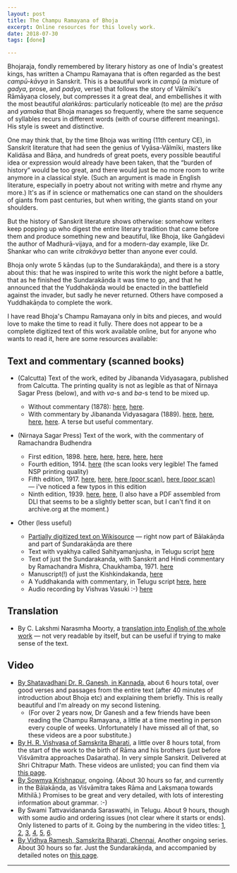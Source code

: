 ```yaml
---
layout: post
title: The Champu Ramayana of Bhoja
excerpt: Online resources for this lovely work.
date: 2018-07-30
tags: [done]

---
```


Bhojaraja, fondly remembered by literary history as one of India's greatest kings, has written a Champu Ramayana that is often regarded as the best *campū-kāvya* in Sanskrit. This is a beautiful work in *campū* (a mixture of *gadya*, prose, and *padya*, verse) that follows the story of Vālmīki's Rāmāyaṇa closely, but compresses it a great deal, and embellishes it with the most beautiful *alaṅkāra*s: particularly noticeable (to me) are the *prāsa* and *yamaka* that Bhoja manages so frequently, where the same sequence of syllables recurs in different words (with of course different meanings). His style is sweet and distinctive.

One may think that, by the time Bhoja was writing (11th century CE), in Sanskrit literature that had seen the genius of Vyāsa-Vālmīki, masters like Kalidāsa and Bāṇa, and hundreds of great poets, every possible beautiful idea or expression would already have been taken, that the “burden of history” would be too great, and there would just be no more room to write anymore in a classical style. (Such an argument is made in English literature, especially in poetry about not writing with metre and rhyme any more.) It's as if in science or mathematics one can stand on the shoulders of giants from past centuries, but when writing, the giants stand on your shoulders.

But the history of Sanskrit literature shows otherwise: somehow writers keep popping up who digest the entire literary tradition that came before them and produce something new and beautiful, like Bhoja, like Gaṅgādevi the author of Madhurā-vijaya, and for a modern-day example, like Dr. Shankar who can write *citrakāvya* better than anyone ever could.

Bhoja only wrote 5 kāṇdas (up to the Sundarakāṇda), and there is a story about this: that he was inspired to write this work the night before a battle, that as he finished the Sundarakāṇda it was time to go, and that he announced that the Yuddhakāṇda would be enacted in the battlefield against the invader, but sadly he never returned. Others have composed a Yuddhakāṇda to complete the work.

I have read Bhoja's Champu Ramayana only in bits and pieces, and would love to make the time to read it fully. There does not appear to be a complete digitized text of this work available online, but for anyone who wants to read it, here are some resources available:

## Text and commentary (scanned books)

* (Calcutta) Text of the work, edited by Jibananda Vidyasagara, published from Calcutta. The printing quality is not as legible as that of Nirnaya Sagar Press (below), and with *va*-s and *ba*-s tend to be mixed up.
  * Without commentary (1878): [here](https://archive.org/details/ChampuRamayanaBhojaJivanandVidyasagar1878), [here](https://archive.org/stream/Complete_Works_of_Jibananda_Vidyasagara/Champu_Ramayana_-_Jibananda_Vidyasagara_1878#page/n0). 
  * With commentary by Jibananda Vidyasagara (1889). [here](https://archive.org/details/ChampuRamayanaBhojaTikaOfJivanandVidyasagar1889), [here](https://archive.org/details/ChampuRamayanaWithCommentaryJibanandaVidyasagara1889_201803), [here](https://archive.org/details/in.ernet.dli.2015.496228), [here](https://archive.org/stream/Complete_Works_of_Jibananda_Vidyasagara/Champu_Ramayana_-_Jibananda_Vidyasagara_1878#page/n0). A terse but useful commentary.

* (Nirnaya Sagar Press) Text of the work, with the commentary of Ramachandra Budhendra
  * First edition, 1898. [here](https://archive.org/details/ChampuRamayanaOfBhojaWithSktCommentary1898NSP_201802), [here](https://archive.org/details/ChampuRamayanaOfBhojaWithSktCommentary1898NSP), [here](https://archive.org/details/Champu.Ramayana.in.Sanskrit), [here](https://archive.org/details/in.ernet.dli.2015.347687), [here](https://archive.org/details/ChampuRamayanaBhojaAndLakshmanaSuriKasinathPandurangParabNirnayaSagarPress)
  * Fourth edition, 1914. [here](https://archive.org/details/in.ernet.dli.2015.495483) (the scan looks very legible! The famed NSP printing quality)
  * Fifth edition, 1917. [here](https://archive.org/details/ChampuRamayanaOfBhojaWithSktCommentary1917NSP_201802), [here](https://archive.org/details/ChampuRamayanaOfBhojaWithSktCommentary1917NSP), [here (poor scan)](https://archive.org/details/in.ernet.dli.2015.312741), [here (poor scan)](https://archive.org/details/in.ernet.dli.2015.406325) — i've noticed a few typos in this edition
  * Ninth edition, 1939. [here](https://archive.org/details/in.ernet.dli.2015.407662), [here](https://archive.org/details/in.ernet.dli.2015.408168), (I also have a PDF assembled from DLI that seems to be a slightly better scan, but I can't find it on archive.org at the moment.)

* Other (less useful)
  * [Partially digitized text on Wikisource](https://sa.wikisource.org/wiki/%E0%A4%9A%E0%A4%AE%E0%A5%8D%E0%A4%AA%E0%A5%82%E0%A4%B0%E0%A4%BE%E0%A4%AE%E0%A4%BE%E0%A4%AF%E0%A4%A3%E0%A4%AE%E0%A5%8D) — right now part of Bālakāṇda and part of Sundarakāṇda are there
  * Text with vyakhya called Sahityamanjusha, in Telugu script [here](https://archive.org/details/CHAMPURAMAYANAMTELUGU)
  * Text of just the Sundarakanda, with Sanskrit and Hindi commentary by Ramachandra Mishra, Chaukhamba, 1971. [here](https://archive.org/stream/ChampuRamayanaBhojaWithPrakasasundraKandaRamaChandraMishraChowkambhaSanskritSeries/Champu%20Ramayana%20Bhoja%20with%20Prakasa%20%28sundra%20Kanda%29%20%20Rama%20Chandra%20Mishra%20Chowkambha%20Sanskrit%20Series#page/n1/mode/1up)
  * Manuscript(!) of just the Kishkindakanda, [here](https://archive.org/stream/9323ChampuRamayanKishkindhaKandaOfBhojaRajManuscriptsByIAMVISIONARYTUNES/93-23_Champu%20Ramayan%20%28Kishkindha%20Kanda%29%20of%20Bhoja%20Raj-%20Manuscripts%20by%20I_AM_VISIONARY_TUNES#page/n0/mode/1up)
  * A Yuddhakanda with commentary, in Telugu script [here](https://archive.org/details/in.ernet.dli.2015.495482), [here](https://archive.org/details/in.ernet.dli.2015.495484)
  * Audio recording by Vishvas Vasuki :-) [here](https://archive.org/details/champU-rAmAyaNa-mUlam)

## Translation

* By C. Lakshmi Narasmha Moorty, a [translation into English of the whole work](http://samkshiptasahityam.blogspot.com/2013/08/bhojarajas-champuramayanam.html) — not very readable by itself, but can be useful if trying to make sense of the text.

## Video

* [By Shatavadhani Dr. R. Ganesh, in Kannada](https://www.youtube.com/playlist?list=PLjXeT-FRKPGu1cBSEAW96fhqZsFBFC1qW), about 6 hours total, over good verses and passages from the entire text (after 40 minutes of introduction about Bhoja etc) and explaining them briefly. This is really beautiful and I'm already on my second listening.
  * (For over 2 years now, Dr Ganesh and a few friends have been reading the Champu Ramayana, a little at a time meeting in person every couple of weeks. Unfortunately I have missed all of that, so these videos are a poor substitute.)
* [By H. R. Vishvasa of Samskrita Bharati](https://www.youtube.com/playlist?list=PLal1Jj2nA8afaCWbgzfJNNFDtD9_Xp_cP), a little over 8 hours total, from the start of the work to the birth of Rāma and his brothers (just before Viśvāmitra approaches Daśaratha). In very simple Sanskrit. Delivered at Shri Chitrapur Math. These videos are unlisted; you can find them via [this page](https://www.chitrapurmath.net/site/activities-girvanaprathistha-videos).
* [By Sowmya Krishnapur](https://www.youtube.com/playlist?list=PLmozlYyYE-ESXMNWR6R8Vs4w634k-FAac), ongoing. (About 30 hours so far, and currently in the Bālakāṇda, as Viśvāmitra takes Rāma and Lakṣmaṇa towards Mithilā.) Promises to be great and very detailed, with lots of interesting information about grammar. :-)
* By Swami Tattvavidananda Saraswathi, in Telugu. About 9 hours, though with some audio and ordering issues (not clear where it starts or ends). Only listened to parts of it. Going by the numbering in the video titles: [1](https://www.youtube.com/watch?v=MsgYIMihL9Y), [2](https://www.youtube.com/watch?v=WPEiPtOBfyA), [3](https://www.youtube.com/watch?v=nUk2sZgNn3w), [4](https://www.youtube.com/watch?v=YG4YLvrEcl8), [5](https://www.youtube.com/watch?v=FHw6CVjAF3g), [6](https://www.youtube.com/watch?v=ov1eo9sXOw4).
* [By Vidhya Ramesh, Samskrita Bharati, Chennai](https://www.youtube.com/playlist?list=PLTWf5ZhGT3626J-nV5_kCc1f3i4fOyGkX), Another ongoing series. About 30 hours so far. Just the Sundarakāṇda, and accompanied by detailed notes on [this page](https://nivedita2015.wordpress.com/sanskrit-kavyas/video-bhojas-champuramayanam-sundarakandam-vidhya-ramesh/).

----
